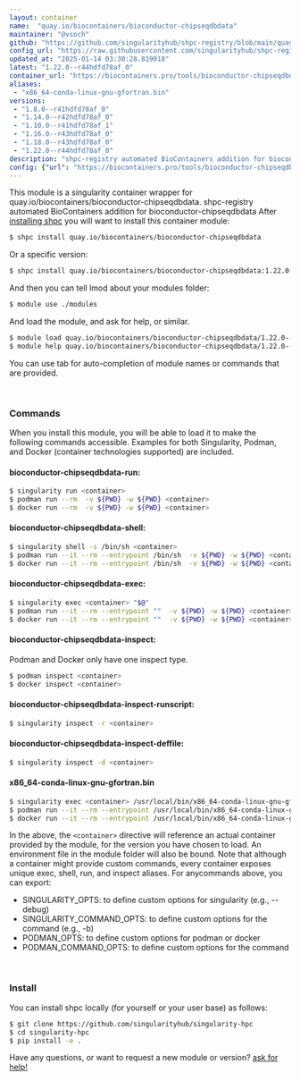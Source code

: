 ```yaml
---
layout: container
name:  "quay.io/biocontainers/bioconductor-chipseqdbdata"
maintainer: "@vsoch"
github: "https://github.com/singularityhub/shpc-registry/blob/main/quay.io/biocontainers/bioconductor-chipseqdbdata/container.yaml"
config_url: "https://raw.githubusercontent.com/singularityhub/shpc-registry/main/quay.io/biocontainers/bioconductor-chipseqdbdata/container.yaml"
updated_at: "2025-01-14 03:30:28.819018"
latest: "1.22.0--r44hdfd78af_0"
container_url: "https://biocontainers.pro/tools/bioconductor-chipseqdbdata"
aliases:
 - "x86_64-conda-linux-gnu-gfortran.bin"
versions:
 - "1.8.0--r41hdfd78af_0"
 - "1.14.0--r42hdfd78af_0"
 - "1.10.0--r41hdfd78af_1"
 - "1.16.0--r43hdfd78af_0"
 - "1.18.0--r43hdfd78af_0"
 - "1.22.0--r44hdfd78af_0"
description: "shpc-registry automated BioContainers addition for bioconductor-chipseqdbdata"
config: {"url": "https://biocontainers.pro/tools/bioconductor-chipseqdbdata", "maintainer": "@vsoch", "description": "shpc-registry automated BioContainers addition for bioconductor-chipseqdbdata", "latest": {"1.22.0--r44hdfd78af_0": "sha256:5f0fd81a6029bd4ae5e68f9b95d188cb37ef37f05032b63a478d4fdc9d4fc5ba"}, "tags": {"1.8.0--r41hdfd78af_0": "sha256:1798d36de69a42f2c3225255bad93d5421dedc908baf21d844deab8599e188ea", "1.14.0--r42hdfd78af_0": "sha256:e29afec74570ed887e76f6b3e7e920fe33018cd014a6b9ebc9a462352375201e", "1.10.0--r41hdfd78af_1": "sha256:8983da645500ef2e1fb8532bb49a59c6a85505b2558544fbe927b849e0fce084", "1.16.0--r43hdfd78af_0": "sha256:c874b9d93187cb59def46d0b04b60e474e79b760ff3ec99f690eed73154ad9d6", "1.18.0--r43hdfd78af_0": "sha256:e19f9d687ce8505e6359f5414a22ff6767a9daa251746fb5633e9b7562ad5efc", "1.22.0--r44hdfd78af_0": "sha256:5f0fd81a6029bd4ae5e68f9b95d188cb37ef37f05032b63a478d4fdc9d4fc5ba"}, "docker": "quay.io/biocontainers/bioconductor-chipseqdbdata", "aliases": {"x86_64-conda-linux-gnu-gfortran.bin": "/usr/local/bin/x86_64-conda-linux-gnu-gfortran.bin"}}
---
```


This module is a singularity container wrapper for quay.io/biocontainers/bioconductor-chipseqdbdata.
shpc-registry automated BioContainers addition for bioconductor-chipseqdbdata
After [installing shpc](#install) you will want to install this container module:


```bash
$ shpc install quay.io/biocontainers/bioconductor-chipseqdbdata
```

Or a specific version:

```bash
$ shpc install quay.io/biocontainers/bioconductor-chipseqdbdata:1.22.0--r44hdfd78af_0
```

And then you can tell lmod about your modules folder:

```bash
$ module use ./modules
```

And load the module, and ask for help, or similar.

```bash
$ module load quay.io/biocontainers/bioconductor-chipseqdbdata/1.22.0--r44hdfd78af_0
$ module help quay.io/biocontainers/bioconductor-chipseqdbdata/1.22.0--r44hdfd78af_0
```

You can use tab for auto-completion of module names or commands that are provided.

<br>

### Commands

When you install this module, you will be able to load it to make the following commands accessible.
Examples for both Singularity, Podman, and Docker (container technologies supported) are included.

#### bioconductor-chipseqdbdata-run:

```bash
$ singularity run <container>
$ podman run --rm  -v ${PWD} -w ${PWD} <container>
$ docker run --rm  -v ${PWD} -w ${PWD} <container>
```

#### bioconductor-chipseqdbdata-shell:

```bash
$ singularity shell -s /bin/sh <container>
$ podman run --it --rm --entrypoint /bin/sh  -v ${PWD} -w ${PWD} <container>
$ docker run --it --rm --entrypoint /bin/sh  -v ${PWD} -w ${PWD} <container>
```

#### bioconductor-chipseqdbdata-exec:

```bash
$ singularity exec <container> "$@"
$ podman run --it --rm --entrypoint ""  -v ${PWD} -w ${PWD} <container> "$@"
$ docker run --it --rm --entrypoint ""  -v ${PWD} -w ${PWD} <container> "$@"
```

#### bioconductor-chipseqdbdata-inspect:

Podman and Docker only have one inspect type.

```bash
$ podman inspect <container>
$ docker inspect <container>
```

#### bioconductor-chipseqdbdata-inspect-runscript:

```bash
$ singularity inspect -r <container>
```

#### bioconductor-chipseqdbdata-inspect-deffile:

```bash
$ singularity inspect -d <container>
```


#### x86_64-conda-linux-gnu-gfortran.bin

```bash
$ singularity exec <container> /usr/local/bin/x86_64-conda-linux-gnu-gfortran.bin
$ podman run --it --rm --entrypoint /usr/local/bin/x86_64-conda-linux-gnu-gfortran.bin   -v ${PWD} -w ${PWD} <container> -c " $@"
$ docker run --it --rm --entrypoint /usr/local/bin/x86_64-conda-linux-gnu-gfortran.bin   -v ${PWD} -w ${PWD} <container> -c " $@"
```



In the above, the `<container>` directive will reference an actual container provided
by the module, for the version you have chosen to load. An environment file in the
module folder will also be bound. Note that although a container
might provide custom commands, every container exposes unique exec, shell, run, and
inspect aliases. For anycommands above, you can export:

 - SINGULARITY_OPTS: to define custom options for singularity (e.g., --debug)
 - SINGULARITY_COMMAND_OPTS: to define custom options for the command (e.g., -b)
 - PODMAN_OPTS: to define custom options for podman or docker
 - PODMAN_COMMAND_OPTS: to define custom options for the command

<br>

### Install

You can install shpc locally (for yourself or your user base) as follows:

```bash
$ git clone https://github.com/singularityhub/singularity-hpc
$ cd singularity-hpc
$ pip install -e .
```

Have any questions, or want to request a new module or version? [ask for help!](https://github.com/singularityhub/singularity-hpc/issues)